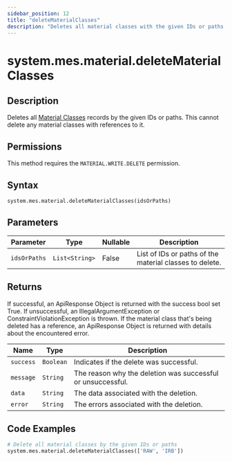 ```yaml
---
sidebar_position: 12
title: "deleteMaterialClasses"
description: "Deletes all material classes with the given IDs or paths."
---
```


# system.mes.material.deleteMaterialClasses

## Description

Deletes all [Material Classes](../../data-model/material-model/material-class) records by the given IDs or paths.
This cannot delete any material classes with references to it.


## Permissions

This method requires the `MATERIAL.WRITE.DELETE` permission.

## Syntax

```python
system.mes.material.deleteMaterialClasses(idsOrPaths)
```

## Parameters

| Parameter    | Type           | Nullable | Description                                             |
|--------------|----------------|----------|---------------------------------------------------------|
| `idsOrPaths` | `List<String>` | False    | List of IDs or paths of the material classes to delete. |

## Returns

If successful, an ApiResponse Object is returned with the success bool set True. If unsuccessful, an IllegalArgumentException or ConstraintViolationException is thrown.
If the material class that's being deleted has a reference, an ApiResponse Object is returned with details about the encountered error.

| Name      | Type      | Description                                                 |
|-----------|-----------|-------------------------------------------------------------|
| `success` | `Boolean` | Indicates if the delete was successful.                     |
| `message` | `String`  | The reason why the deletion was successful or unsuccessful. |
| `data`    | `String`  | The data associated with the deletion.                      |
| `error`   | `String`  | The errors associated with the deletion.                    |

## Code Examples

```python
# Delete all material classes by the given IDs or paths
system.mes.material.deleteMaterialClasses(['RAW', 'IRB'])
```
